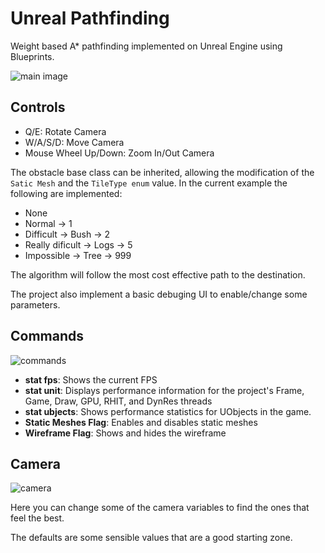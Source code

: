 # Unreal Pathfinding
Weight based A* pathfinding implemented on Unreal Engine using Blueprints.

![main image](assets/pathfinding.gif)

## Controls
- Q/E: Rotate Camera
- W/A/S/D: Move Camera
- Mouse Wheel Up/Down: Zoom In/Out Camera

The obstacle base class can be inherited, allowing the modification of the `Satic Mesh` and the `TileType enum` value.
In the current example the following are implemented:
- None
- Normal -> 1
- Difficult -> Bush -> 2
- Really dificult -> Logs -> 5
- Impossible -> Tree -> 999

The algorithm will follow the most cost effective path to the destination.

The project also implement a basic debuging UI to enable/change some parameters.

## Commands
![commands](https://safe.lyly.moe/oEq68U9yatq1.png)

- **stat fps**: Shows the current FPS
- **stat unit**: Displays performance information for the project's Frame, Game, Draw, GPU, RHIT, and DynRes threads
- **stat ubjects**: Shows performance statistics for UObjects in the game.
- **Static Meshes Flag**: Enables and disables static meshes
- **Wireframe Flag**: Shows and hides the wireframe

## Camera
![camera](https://safe.lyly.moe/fSfhAwVg6FOl.png)

Here you can change some of the camera variables to find the ones that feel the best.

The defaults are some sensible values that are a good starting zone.